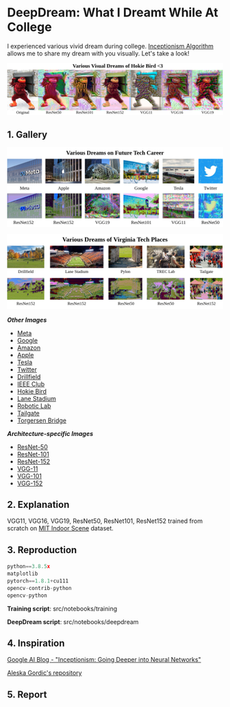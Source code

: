 # DeepDream: What I Dreamt While At College

I experienced various vivid dream during college. [Inceptionism Algorithm](https://ai.googleblog.com/2015/06/inceptionism-going-deeper-into-neural.html) allows me to share my dream with you visually. Let's take a look!

![alt-text](https://github.com/mnguyen0226/deepdream_college/blob/main/results/hokiebird.jpg)

## 1. Gallery
![alt-text](https://github.com/mnguyen0226/deepdream_college/blob/main/results/career.jpg)

![alt-text](https://github.com/mnguyen0226/deepdream_college/blob/main/results/VT.jpg)

***Other Images***
- [Meta](https://github.com/mnguyen0226/deepdream_college/tree/main/results/gallery/meta)
- [Google](https://github.com/mnguyen0226/deepdream_college/tree/main/results/gallery/google)
- [Amazon](https://github.com/mnguyen0226/deepdream_college/tree/main/results/gallery/amazon)
- [Apple](https://github.com/mnguyen0226/deepdream_college/tree/main/results/gallery/apple)
- [Tesla](https://github.com/mnguyen0226/deepdream_college/tree/main/results/gallery/tesla)
- [Twitter](https://github.com/mnguyen0226/deepdream_college/tree/main/results/gallery/twitter)
- [Drillfield](https://github.com/mnguyen0226/deepdream_college/tree/main/results/gallery/drillfield)
- [IEEE Club](https://github.com/mnguyen0226/deepdream_college/tree/main/results/gallery/ieee)
- [Hokie Bird](https://github.com/mnguyen0226/deepdream_college/tree/main/results/gallery/hokie_bird)
- [Lane Stadium](https://github.com/mnguyen0226/deepdream_college/tree/main/results/gallery/lane_stadium)
- [Robotic Lab](https://github.com/mnguyen0226/deepdream_college/tree/main/results/gallery/robotics)
- [Tailgate](https://github.com/mnguyen0226/deepdream_college/tree/main/results/gallery/taigate)
- [Torgersen Bridge](https://github.com/mnguyen0226/deepdream_college/tree/main/results/gallery/torg_bridge)

***Architecture-specific Images***
- [ResNet-50](https://github.com/mnguyen0226/deepdream_college/tree/main/results/resnet50)
- [ResNet-101](https://github.com/mnguyen0226/deepdream_college/tree/main/results/resnet101)
- [ResNet-152](https://github.com/mnguyen0226/deepdream_college/tree/main/results/resnet152)
- [VGG-11](https://github.com/mnguyen0226/deepdream_college/tree/main/results/vgg11)
- [VGG-101](https://github.com/mnguyen0226/deepdream_college/tree/main/results/vgg16)
- [VGG-152](https://github.com/mnguyen0226/deepdream_college/tree/main/results/vgg19)

## 2. Explanation
VGG11, VGG16, VGG19, ResNet50, ResNet101, ResNet152 trained from scratch on [MIT Indoor Scene](https://www.kaggle.com/datasets/itsahmad/indoor-scenes-cvpr-2019) dataset.

## 3. Reproduction
```python
python==3.8.5x
matplotlib
pytorch==1.8.1+cu111
opencv-contrib-python
opencv-python
```

**Training script**: src/notebooks/training

**DeepDream script**: src/notebooks/deepdream

## 4. Inspiration
[Google AI Blog - "Inceptionism: Going Deeper into Neural Networks"](https://ai.googleblog.com/2015/06/inceptionism-going-deeper-into-neural.html)

[Aleska Gordic's repository](https://github.com/gordicaleksa/pytorch-deepdream)

## 5. Report
